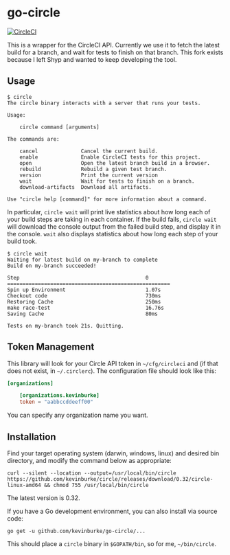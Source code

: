 # go-circle

[![CircleCI](https://circleci.com/gh/kevinburke/go-circle.svg?style=svg)](https://circleci.com/gh/kevinburke/go-circle)

This is a wrapper for the CircleCI API. Currently we use it to fetch the latest
build for a branch, and wait for tests to finish on that branch. This fork
exists because I left Shyp and wanted to keep developing the tool.

## Usage

```
$ circle
The circle binary interacts with a server that runs your tests.

Usage:

	circle command [arguments]

The commands are:

	cancel              Cancel the current build.
	enable              Enable CircleCI tests for this project.
	open                Open the latest branch build in a browser.
	rebuild             Rebuild a given test branch.
	version             Print the current version
	wait                Wait for tests to finish on a branch.
	download-artifacts  Download all artifacts.

Use "circle help [command]" for more information about a command.
```

In particular, `circle wait` will print live statistics about how long each of
your build steps are taking in each container. If the build fails, `circle wait`
will download the console output from the failed build step, and display it in
the console. `wait` also displays statistics about how long each step of your
build took.

```
$ circle wait
Waiting for latest build on my-branch to complete
Build on my-branch succeeded!

Step                                         0
=====================================================
Spin up Environment                          1.07s
Checkout code                                730ms
Restoring Cache                              250ms
make race-test                               16.76s
Saving Cache                                 80ms

Tests on my-branch took 21s. Quitting.
```

## Token Management

This library will look for your Circle API token in `~/cfg/circleci` and (if
that does not exist, in `~/.circlerc`). The configuration file should look like
this:

```toml
[organizations]

    [organizations.kevinburke]
    token = "aabbccddeeff00"
```

You can specify any organization name you want.

## Installation

Find your target operating system (darwin, windows, linux) and desired bin
directory, and modify the command below as appropriate:

    curl --silent --location --output=/usr/local/bin/circle https://github.com/kevinburke/circle/releases/download/0.32/circle-linux-amd64 && chmod 755 /usr/local/bin/circle

The latest version is 0.32.

If you have a Go development environment, you can also install via source code:

```
go get -u github.com/kevinburke/go-circle/...
```

This should place a `circle` binary in `$GOPATH/bin`, so for me,
`~/bin/circle`.
